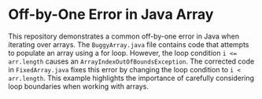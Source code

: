 # Off-by-One Error in Java Array
This repository demonstrates a common off-by-one error in Java when iterating over arrays. The `BuggyArray.java` file contains code that attempts to populate an array using a for loop. However, the loop condition `i <= arr.length` causes an `ArrayIndexOutOfBoundsException`.  The corrected code in `FixedArray.java` fixes this error by changing the loop condition to `i < arr.length`. This example highlights the importance of carefully considering loop boundaries when working with arrays.